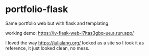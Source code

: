# portfolio-flask
Same portfolio web but with flask and templating.

working demo: https://iv-flask-web-i7ltas3gbq-ue.a.run.app/

I loved the way https://julialang.org/ looked as a site so I took it as reference, it just looked clean, no mess.
